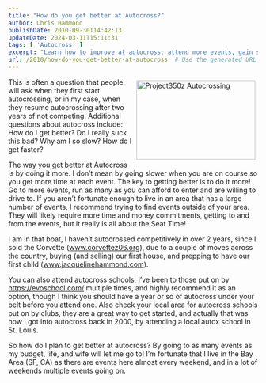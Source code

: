 ```yaml
---
title: "How do you get better at Autocross?"
author: Chris Hammond
publishDate: 2010-09-30T14:42:13
updateDate: 2024-03-11T15:11:31
tags: [ 'Autocross' ]
excerpt: "Learn how to improve at autocross: attend more events, gain seat time, consider autocross schools. Discover tips for enhancing your skills and speed."
url: /2010/how-do-you-get-better-at-autocross  # Use the generated URL with year
---
```

<p><a href="https://www.flickr.com/photos/chammond/5028275443/" target="_blank"><img style="padding-bottom: 5px; padding-left: 5px; padding-right: 5px; padding-top: 5px" border="0" alt="Project350z Autocrossing" align="right" src="https://farm5.static.flickr.com/4091/5028275443_f27b042640_m.jpg" width="240" height="160" /></a>This is often a question that people will ask when they first start autocrossing, or in my case, when they resume autocrossing after two years of not competing. Additional questions about autocross include: How do I get better? Do I really suck this bad? Why am I so slow? How do I get faster?</p>  <p>The way you get better at Autocross is by doing it more. I don’t mean by going slower when you are on course so you get more time at each event. The key to getting better is to do it more! Go to more events, run as many as you can afford to enter and are willing to drive to. If you aren’t fortunate enough to live in an area that has a large number of events, I recommend trying to find events outside of your area. They will likely require more time and money commitments, getting to and from the events, but it really is all about the Seat Time!</p>  <p>I am in that boat, I haven’t autocrossed competitively in over 2 years, since I sold the Corvette (<a href="https://www.corvettez06.org">www.corvettez06.org</a>), due to a couple of moves across the country, buying (and selling) our first house, and prepping to have our first child (<a href="https://www.jacquelinehammond.com">www.jacquelinehammond.com</a>).&#160; </p>  <p>You can also attend autocross schools, I’ve been to those put on by <a href="https://evoschool.com/">https://evoschool.com/</a> multiple times, and highly recommend it as an option, though I think you should have a year or so of autocross under your belt before you attend one. Also check your local area for autocross schools put on by clubs, they are a great way to get started, and actually that was how I got into autocross back in 2000, by attending a local autox school in St. Louis.</p>  <p>So how do I plan to get better at autocross? By going to as many events as my budget, life, and wife will let me go to! I’m fortunate that I live in the Bay Area (SF, CA) as there are events here almost every weekend, and in a lot of weekends multiple events going on.</p>

